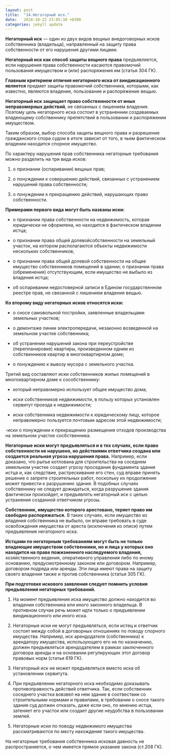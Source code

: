 ```yaml
---
layout: post
title:  "14.Негаторный иск."
date:   2018-10-22 23:05:30 +0300
categories: jekyll update
---
```


**Негаторный иск** — один из двух видов вещных внедоговорных исков собственника (владельца), направленный на защиту права собственности от его нарушения другими лицами.

**Негаторный иск как способ защиты вещного права** предъявляется, если нарушения права собственности касаются правомочий пользования имуществом и (или) распоряжения им (статья 304 ГК).

**Главным критерием отличия негаторного иска от виндикационного является** предмет защиты правомочий собственника, которыми, как известно, являются владение, пользование и распоряжение вещью.

**Негаторный иск защищает право собственности от иных неправомерных действий**, не связанных с лишением владения. Поэтому цель негаторного иска состоит в устраненнии создаваемых владеющему собственнику препятствий в пользовании и распоряжении имуществом.

Таким образом, выбор способа защиты вещного права и разрешение гражданского спора судом в итоге зависит от того, в чьем фактическом владении находится спорное имущество.

По характеру нарушения прав собственника негаторные требования можно разделить на три вида исков: 

1. о признании (оспаривании) вещных прав; 

2. о понуждении к совершению действий, связанных с устранением нарушений права собственности; 

3. о понуждении к прекращению действий, нарушающих право собственности.

**Примерами первого вида могут быть названы иски:**

- о признании права собственности на недвижимость, которая юридически не оформлена, но находится в фактическом владении истца;

- о признании права общей долевойсобственности на земельный участок, на котором располагаются объекты недвижимости нескольких собственников;

- о признании права общей долевой собственности на общее имущество собственников помещений в здании; о признании права (обременения) отсутствующим, если имущество не выбыло из владения истца;

- об оспаривании недостоверной записи в Едином государственном реестре прав, не связанной с лишением владения вещью.

**Ко второму виду негаторных исков относятся иски:**

- о сносе самовольной постройки, заявленные владельцами земельных участков;

- о демонтаже линии электропередачи, незаконно возведенной на земельном участке собственника;

- об устранении нарушений закона при переустройстве (перепланировке) квартиры, произведенном одним из собственников квартир в многоквартирном доме;

- о понуждению к вывозу мусора с земельного участка.

Третий вид составляют иски собственников жилых помещений в многоквартирном доме к сособственнику:

- который неправомерно использует общее имущество дома; 

- иски собственников недвижимости, в пользу которых установлен сервитут проезда к недвижимости;

- иски собственника недвижимости к юридическому лицу, которое неправомерно пользуется почтовым адресом этой недвижимости;

-иски о понуждении к прекращению размещения отходов производства на земельном участке сосбственника.


**Негаторные иски могут предъявляться и в тех случаях, если право собственности не нарушено, но действиями ответчика создана или создается реальная угроза нарушения права.** Например, если доказано, что рытье котлована для строительства на соседнем земельном участке создает угрозу проседания фундамента здания истца и, как следствие, растрескивание его стен, суд вправе принять решение о запрете строительных работ, поскольку их продолжение может привести к разрушению здания. В подобных случаях собственнику не следует дожидаться, когда разрушение здания фактически произойдет, и предъявлять негаторный иск с целью устранения созданной ответчиком угрозы.

**Собственник, имущество которого арестовано, теряет право им свободно распоряжаться.** В таких случаях, если имущество из владения собственника не выбыло, он вправе требовать в суде освобождения имущества от ареста (исключения из описи) путем предъявления негаторного иска.

**Истцами по негаторным требованиям могут быть не только владеющие имуществом собственники, но и лица у которых оно находится на праве пожизненного наследуемого владения,** хозяйственного ведения, оперативного управления либо по иному основанию, предусмотренному законом или договором. Например, договором подряда или аренды. Эти лица имеют права на защиту своего владения также и против собственника (статья 305 ГК).

**При подготовке искового заявления следует помнить условия предъявления негаторных требований.**

1. На момент предъявления иска имущество должно находится во владении собственника или иного законного владельца. В противном случае речь может идти только о предъявлении виндикационного или иного иска.

2. Негаторные иски не могут предъявляться, если истец и ответчик состоят между собой в договорных отношениях по поводу спорного имущества. Например, иск арендодателя (собственника) к арендатору имущества, использующего его не по назначению, должен предъявляться арендодателем в рамках заключенного договора аренды и на основании регулирующих этот договор правовых норм (статья 619 ГК).

3. Негаторный иск не может предъявляться вместо иска об установлении сервитута.

4. При предъявлении негаторного иска необходимо доказывать противоправность действий ответчика. Так, если собственник соседнего участка вовзвел на нем здание в соотвествии со строительными нормами и правилами, в требовании о сносе такого здания суд должен отказать, даже если оно, по мнению истца, затеняет его участок или создает другие неудобства в пользовании землей.

5. Негаторные иски по поводу недвижимого имущества рассматриваются по месту нахождения такого имущества.

На негаторные требования собственника исковая давность не распространяется, о чем имеется прямое указание закона (ст.208 ГК).
